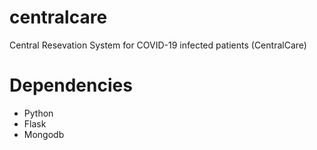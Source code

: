 # centralcare
Central Resevation System for COVID-19 infected patients (CentralCare)
# Dependencies
- Python
- Flask
- Mongodb
